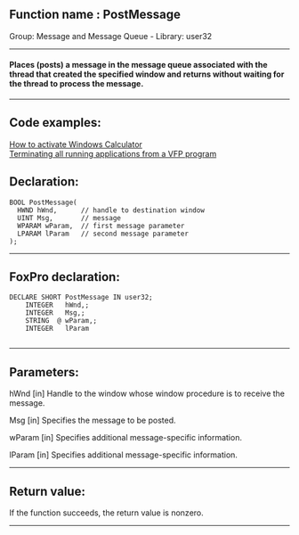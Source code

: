 
## Function name : PostMessage
Group: Message and Message Queue - Library: user32    
***  


#### Places (posts) a message in the message queue associated with the thread that created the specified window and returns without waiting for the thread to process the message.

***  


## Code examples:
[How to activate Windows Calculator](../../samples/sample_026.md)  
[Terminating all running applications from a VFP program](../../samples/sample_243.md)  

## Declaration:
```foxpro  
BOOL PostMessage(
  HWND hWnd,      // handle to destination window
  UINT Msg,       // message
  WPARAM wParam,  // first message parameter
  LPARAM lParam   // second message parameter
);  
```  
***  


## FoxPro declaration:
```foxpro  
DECLARE SHORT PostMessage IN user32;
	INTEGER   hWnd,;
	INTEGER   Msg,;
	STRING  @ wParam,;
	INTEGER   lParam
  
```  
***  


## Parameters:
hWnd 
[in] Handle to the window whose window procedure is to receive the message. 

Msg 
[in] Specifies the message to be posted. 

wParam 
[in] Specifies additional message-specific information. 

lParam 
[in] Specifies additional message-specific information.  
***  


## Return value:
If the function succeeds, the return value is nonzero.  
***  

